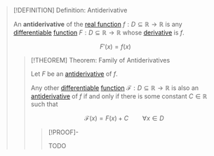 >[!DEFINITION] Definition: Antiderivative
>
>An **antiderivative** of the [real function](../../Real%20Functions/Real%20Function.md) $f: D \subseteq \mathbb{R} \to \mathbb{R}$ is any [differentiable](../../Differentiation/Differentiability%20of%20Real%20Functions.md) [function](../../Real%20Functions/Real%20Function.md) $F: D \subseteq \mathbb{R} \to \mathbb{R}$ whose [derivative](../../Differentiation/Differentiability%20implies%20Continuity.md) is $f$.
>
>$$
>F'(x) = f(x)
>$$
>
>>[!THEOREM] Theorem: Family of Antiderivatives
>>
>>Let $F$ be an [antiderivative](Antiderivative.md) of $f$.
>>
>>Any other [differentiable](../../Differentiation/Differentiability%20of%20Real%20Functions.md) [function](../../Real%20Functions/Real%20Function.md) $\mathcal{F}: D \subseteq \mathbb{R} \to \mathbb{R}$ is also an [antiderivative](Antiderivative.md) of $f$ if and only if there is some constant $C \in \mathbb{R}$ such that
>>
>>$$\mathcal{F}(x) = F(x) + C \qquad \forall x \in D$$
>>
>>>[!PROOF]-
>>>
>>>TODO
>>>
>>
>